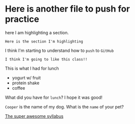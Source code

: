 # Here is another file to push for practice

here I am highlighting a section.

```Here is the section I'm highlighting```

I think I'm starting to understand how to `push` to `GitHub`


```I think I'm going to like this class!!```

This is what I had for lunch
- yogurt w/ fruit
- protein shake
- coffee

What did you have for `lunch`? I hope it was good!

`Cooper` is the name of my dog. What is the `name` of your pet?

[The super awesome syllabus](https://github.com/learn-academy-2021-echo/Syllabus/blob/main/github/github.md)
